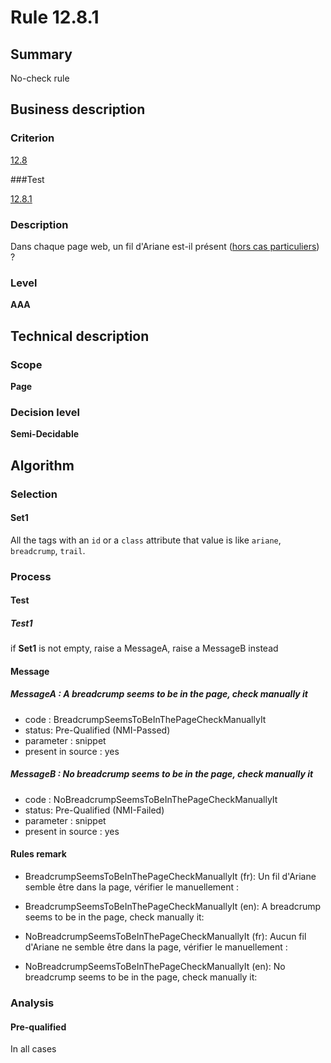 # Rule 12.8.1

## Summary

No-check rule

## Business description

### Criterion

[12.8](http://references.modernisation.gouv.fr/referentiel-technique-0#crit-12-8)

###Test

[12.8.1](http://references.modernisation.gouv.fr/referentiel-technique-0#test-12-8-1)

### Description

Dans chaque page web, un fil d'Ariane est-il pr&eacute;sent (<a href="http://references.modernisation.gouv.fr/referentiel-technique-0#cpCrit12-8" title="Cas particuliers pour le crit&egrave;re 12.8">hors cas particuliers</a>) ?

### Level

**AAA**

## Technical description

### Scope

**Page**

### Decision level

**Semi-Decidable**

## Algorithm

### Selection

#### Set1

All the tags with an `id` or a `class` attribute that value is like `ariane`, `breadcrump`, `trail`.

### Process

#### Test

##### Test1

if **Set1** is not empty, raise a MessageA, raise a MessageB instead

#### Message

##### MessageA : A breadcrump seems to be in the page, check manually it

-   code : BreadcrumpSeemsToBeInThePageCheckManuallyIt
-   status: Pre-Qualified (NMI-Passed)
-   parameter : snippet
-   present in source : yes

##### MessageB : No breadcrump seems to be in the page, check manually it

-   code : NoBreadcrumpSeemsToBeInThePageCheckManuallyIt
-   status: Pre-Qualified (NMI-Failed)
-   parameter : snippet
-   present in source : yes

#### Rules remark

 * BreadcrumpSeemsToBeInThePageCheckManuallyIt (fr): Un fil d'Ariane semble être dans la page, vérifier le manuellement :
 * BreadcrumpSeemsToBeInThePageCheckManuallyIt (en): A breadcrump seems to be in the page, check manually it:

 * NoBreadcrumpSeemsToBeInThePageCheckManuallyIt (fr): Aucun fil d'Ariane ne semble être dans la page, vérifier le manuellement :
 * NoBreadcrumpSeemsToBeInThePageCheckManuallyIt (en): No breadcrump seems to be in the page, check manually it:

### Analysis

#### Pre-qualified

In all cases




